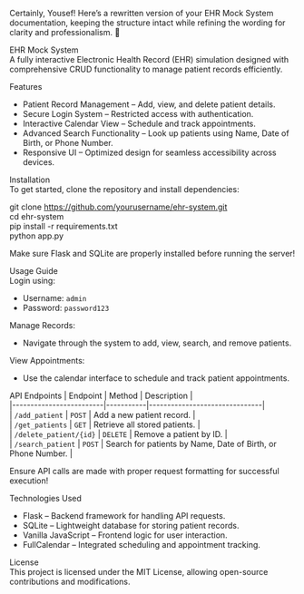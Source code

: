 Certainly, Yousef! Here’s a rewritten version of your EHR Mock System documentation, keeping the structure intact while refining the wording for clarity and professionalism. 🚀  

EHR Mock System  
A fully interactive Electronic Health Record (EHR) simulation designed with comprehensive CRUD functionality to manage patient records efficiently.  

Features 
- Patient Record Management – Add, view, and delete patient details.  
- Secure Login System – Restricted access with authentication.  
- Interactive Calendar View – Schedule and track appointments.  
- Advanced Search Functionality – Look up patients using Name, Date of Birth, or Phone Number.  
- Responsive UI – Optimized design for seamless accessibility across devices.  

Installation  
To get started, clone the repository and install dependencies:  

git clone https://github.com/yourusername/ehr-system.git  
cd ehr-system  
pip install -r requirements.txt  
python app.py  

Make sure Flask and SQLite are properly installed before running the server! 

Usage Guide  
Login using:  
   - Username: `admin`  
   - Password: `password123`  

Manage Records:  
   - Navigate through the system to add, view, search, and remove patients.  

View Appointments:  
   - Use the calendar interface to schedule and track patient appointments.  

API Endpoints 
|   Endpoint              |   Method  |   Description                 |  
|-------------------------|-----------|-------------------------------|  
| `/add_patient`          | `POST`    | Add a new patient record.     |  
| `/get_patients`         | `GET`     | Retrieve all stored patients. |  
| `/delete_patient/{id}`  | `DELETE`  | Remove a patient by ID.       |  
| `/search_patient`       | `POST`    | Search for patients by Name, Date of Birth, or Phone Number. |  

Ensure API calls are made with proper request formatting for successful execution!  

Technologies Used  
- Flask – Backend framework for handling API requests.  
- SQLite – Lightweight database for storing patient records.  
- Vanilla JavaScript – Frontend logic for user interaction.  
- FullCalendar – Integrated scheduling and appointment tracking.  

License  
This project is licensed under the MIT License, allowing open-source contributions and modifications.  